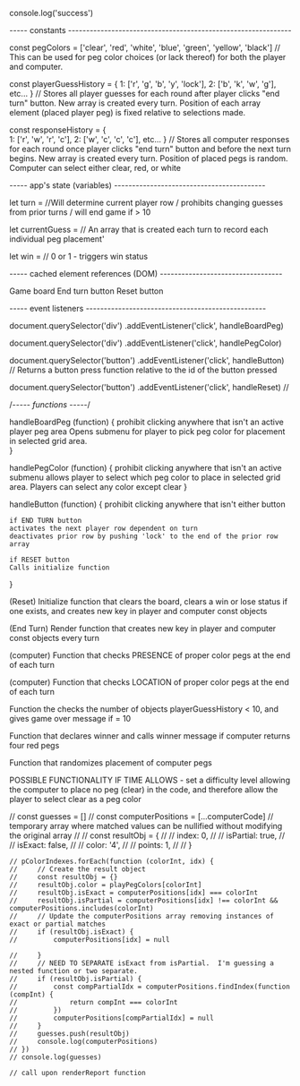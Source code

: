 console.log('success')


----- constants --------------------------------------------------------------

const pegColors = ['clear', 'red', 'white', 'blue', 'green', 'yellow', 'black'] 
//  This can be used for peg color choices (or lack thereof) for both the player and computer.

const playerGuessHistory = {
    1: ['r', 'g', 'b', 'y', 'lock'],
    2: ['b', 'k', 'w', 'g'],
    etc...
} // Stores all player guesses for each round after player clicks "end turn" button.  New array is created every turn.  Position of each array element (placed player peg) is fixed relative to selections made.  

const responseHistory = {     
    1: ['r', 'w', 'r', 'c'],
    2: ['w', 'c', 'c', 'c'],
    etc...
} // Stores all computer responses for each round once player clicks "end turn" button and before the next turn begins.  New array is created every turn.  Position of placed pegs is random.  Computer can select either clear, red, or white

----- app's state (variables) ------------------------------------------

let turn = //Will determine current player row / prohibits changing guesses from prior turns / will end game if > 10

let currentGuess = // An array that is created each turn to record each individual peg placement'

let win = // 0 or 1 - triggers win status

----- cached element references (DOM) ----------------------------------

Game board
End turn button
Reset button

----- event listeners --------------------------------------------------

document.querySelector('div')
    .addEventListener('click', handleBoardPeg) 

document.querySelector('div')
    .addEventListener('click', handlePegColor) 

document.querySelector('button')
    .addEventListener('click', handleButton) // Returns a button press function relative to the id of the button pressed

document.querySelector('button')
    .addEventListener('click', handleReset) // 

/*----- functions -----*/

handleBoardPeg (function) {
    prohibit clicking anywhere that isn't an active player peg area
    Opens submenu for player to pick peg color for placement in selected grid area.  
}

handlePegColor (function) {
    prohibit clicking anywhere that isn't an active submenu
    allows player to select which peg color to place in selected grid area.  Players can select any color except clear
}

handleButton (function) {
    prohibit clicking anywhere that isn't either button

    if END TURN button
    activates the next player row dependent on turn
    deactivates prior row by pushing 'lock' to the end of the prior row array

    if RESET button
    Calls initialize function
}

(Reset) Initialize function that clears the board, clears a win or lose status if one exists, and creates new key in player and computer const objects

(End Turn) Render function that creates new key in player and computer const objects every turn

(computer) Function that checks PRESENCE of proper color pegs at the end of each turn

(computer) Function that checks LOCATION of proper color pegs at the end of each turn

Function the checks the number of objects playerGuessHistory < 10, and gives game over message if = 10

Function that declares winner and calls winner message if computer returns four red pegs 

Function that randomizes placement of computer pegs



POSSIBLE FUNCTIONALITY IF TIME ALLOWS - set a difficulty level allowing the computer to place no peg (clear) in the code, and therefore allow the player to select clear as a peg color


   // const guesses = []
    // const computerPositions = [...computerCode] // temporary array where matched values can be nullified without modifying the original array
    // // const resultObj = {
    // //     index: 0,
    // //     isPartial: true,
    // //     isExact: false,
    // //     color: '4',
    // //     points: 1,
    // // }

    // pColorIndexes.forEach(function (colorInt, idx) {
    //     // Create the result object
    //     const resultObj = {}
    //     resultObj.color = playPegColors[colorInt]
    //     resultObj.isExact = computerPositions[idx] === colorInt
    //     resultObj.isPartial = computerPositions[idx] !== colorInt && computerPositions.includes(colorInt)
    //     // Update the computerPositions array removing instances of exact or partial matches
    //     if (resultObj.isExact) {
    //         computerPositions[idx] = null

    //     }
    //     // NEED TO SEPARATE isExact from isPartial.  I'm guessing a nested function or two separate.  
    //     if (resultObj.isPartial) {
    //         const compPartialIdx = computerPositions.findIndex(function (compInt) {
    //             return compInt === colorInt
    //         })
    //         computerPositions[compPartialIdx] = null
    //     }
    //     guesses.push(resultObj)
    //     console.log(computerPositions)
    // })
    // console.log(guesses)

    // call upon renderReport function